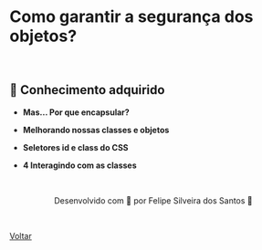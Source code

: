 <h1> Como garantir a segurança dos objetos?</h1>

<br>

<h2> 🧠 Conhecimento adquirido </h2>

- **Mas... Por que encapsular?**
  
- **Melhorando nossas classes e objetos**
  
- **Seletores id e class do CSS**
- **4 Interagindo com as classes**



<br>

<p align="center"> Desenvolvido com 💜 por Felipe Silveira dos Santos 👋 <p>

<br>

<a href="./README.md">Voltar</a>
